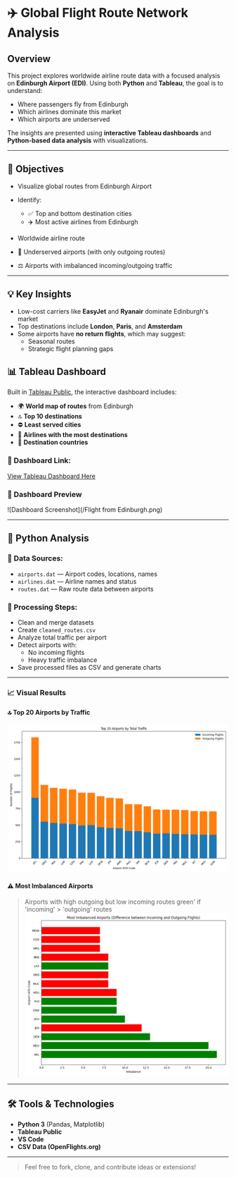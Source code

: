 # ✈️ Global Flight Route Network Analysis

##  Overview

This project explores worldwide airline route data with a focused analysis on **Edinburgh Airport (EDI)**.
Using both **Python** and **Tableau**, the goal is to understand:

- Where passengers fly from Edinburgh
- Which airlines dominate this market
- Which airports are underserved
<!-- How route networks compare between Edinburgh and other major hubs like **London** -->

The insights are presented using **interactive Tableau dashboards** and **Python-based data analysis** with visualizations.

---

## 🎯 Objectives

- Visualize global routes from Edinburgh Airport
- Identify:
  - ✅ Top and bottom destination cities
  - ✈️ Most active airlines from Edinburgh

-  Worldwide airline route
  - 🚫 Underserved airports (with only outgoing routes)
  - ⚖️ Airports with imbalanced incoming/outgoing traffic


---

## 💡 Key Insights

- Low-cost carriers like **EasyJet** and **Ryanair** dominate Edinburgh's market
- Top destinations include **London**, **Paris**, and **Amsterdam**
- Some airports have **no return flights**, which may suggest:
  - Seasonal routes
  - Strategic flight planning gaps
<!-- Route networks can differ significantly between **Edinburgh** and **London** -->

## 📊 Tableau Dashboard

Built in [Tableau Public]([https://public.tableau.com/]), the interactive dashboard includes:

- 🌍 **World map of routes** from Edinburgh
- 🔝 **Top 10 destinations**
- ⛔ **Least served cities**
- 🏢 **Airlines with the most destinations**
- 📌 **Destination countries**
<!-- 🔄 Optional comparison with **London** -->

### 🔗 Dashboard Link:
[View Tableau Dashboard Here](https://public.tableau.com/app/profile/ann.chern/viz/Airline-Dashboard_17471697005370/Dashboard1?publish=yes) 

### 📸 Dashboard Preview
![Dashboard Screenshot](/Flight from Edinburgh.png)

---

## 🐍 Python Analysis

### 📁 Data Sources:
- `airports.dat` — Airport codes, locations, names
- `airlines.dat` — Airline names and status
- `routes.dat` — Raw route data between airports

### 🔧 Processing Steps:
- Clean and merge datasets
- Create `cleaned_routes.csv`
- Analyze total traffic per airport
- Detect airports with:
  - No incoming flights
  - Heavy traffic imbalance
- Save processed files as CSV and generate charts

---

### 📈 Visual Results

#### 🔝 Top 20 Airports by Traffic
![Top Airports](./top_20_airports.png)

#### ⚠️ Most Imbalanced Airports
> Airports with high outgoing but low incoming routes
> green' if 'incoming' > 'outgoing' routes
![Imbalanced Airports](./imbalanced_airports.png)

---

## 🛠️ Tools & Technologies

- **Python 3** (Pandas, Matplotlib)
- **Tableau Public**
- **VS Code**
- **CSV Data (OpenFlights.org)**

---


> Feel free to fork, clone, and contribute ideas or extensions!

